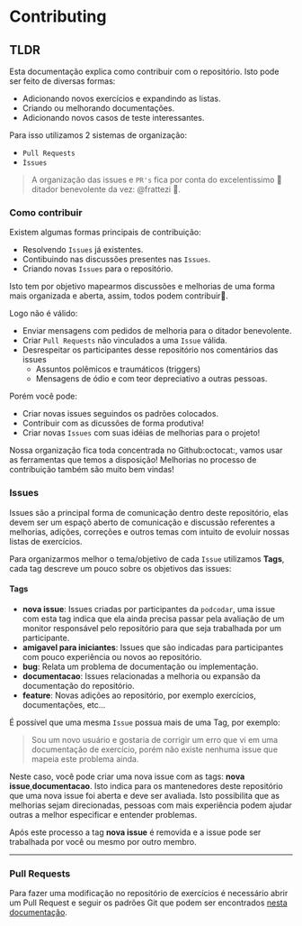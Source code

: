 # Contributing

## TLDR

Esta documentação explica como contribuir com o repositório. Isto pode ser feito de diversas formas:

- Adicionando novos exercícios e expandindo as listas.
- Criando ou melhorando documentações.
- Adicionando novos casos de teste interessantes.

Para isso utilizamos 2 sistemas de organização:

- `Pull Requests`
- `Ìssues`

>A organização das issues e `PR's` fica por conta do excelentissimo :lying_face: ditador benevolente da vez: @frattezi :clap:.

### Como contribuir

Existem algumas formas principais de contribuição:

- Resolvendo `Issues` já existentes.
- Contibuindo nas discussões presentes nas `Issues`.
- Criando novas `Issues` para o repositório.

Isto tem por objetivo mapearmos discussões e melhorias de uma forma mais organizada e aberta, assim, todos podem contribuir:grimacing:.

Logo não é válido:

- Enviar mensagens com pedidos de melhoria para o ditador benevolente.
- Criar `Pull Requests` não vinculados a uma `Issue` válida.
- Desrespeitar os participantes desse repositório nos comentários das issues
  - Assuntos polêmicos e traumáticos (triggers)
  - Mensagens de ódio e com teor depreciativo a outras pessoas.

Porém você pode:

- Criar novas issues seguindos os padrões colocados.
- Contribuir com as dicussões de forma produtiva!
- Criar novas `Issues` com suas idéias de melhorias para o projeto!

Nossa organização fica toda concentrada no Github:octocat:, vamos usar as ferramentas que temos a disposição! Melhorias no processo de contribuição também são muito bem vindas!

### Issues

Issues são a principal forma de comunicação dentro deste repositório, elas devem ser um espaçõ aberto de comunicação e discussão referentes a melhorias, adições, correções e outros temas com intuito de evoluir nossas listas de exercícios.

Para organizarmos melhor o tema/objetivo de cada `Issue` utilizamos **Tags**, cada tag descreve um pouco sobre os objetivos das issues:

#### Tags

- **nova issue**: Issues criadas por participantes da `podcodar`, uma issue com esta tag indica que ela ainda precisa passar pela avaliação de um monitor responsável pelo repositório para que seja trabalhada por um participante.
- **amigavel para iniciantes**: Issues que são indicadas para participantes com pouco experiência ou novos ao repositório.
- **bug**: Relata um problema de documentação ou implementação.
- **documentacao**: Issues relacionadas a melhoria ou expansão da documentação do repositório.
- **feature**: Novas adições ao repositório, por exemplo exercícios, documentações, etc...

É possível que uma mesma `Issue` possua mais de uma Tag, por exemplo:

>Sou um novo usuário e gostaria de corrigir um erro que vi em uma documentação de exercício, porém não existe nenhuma issue que mapeia este problema ainda.

Neste caso, você pode criar uma nova issue com as tags: **nova issue**,**documentacao**. Isto indica para os mantenedores deste repositório que uma nova issue foi aberta e deve ser avaliada. Isto possibilita que as melhorias sejam direcionadas, pessoas com mais experiência podem ajudar outras a melhor especificar e entender problemas.

Após este processo a tag **nova issue** é removida e a issue pode ser trabalhada por você ou mesmo por outro membro.

---

### Pull Requests

Para fazer uma modificação no repositório de exercícios é necessário abrir um Pull Request e seguir os padrões Git que podem ser encontrados [nesta documentação](./GIT.md).
